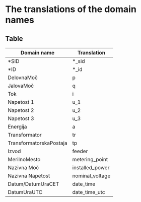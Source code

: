 # The translations of the domain names

## Table

| Domain name | Translation |
| ----------- | ----------- |
| *SID | *_sid |
| *ID | *_id |
| DelovnaMoč | p |
| JalovaMoč | q |
| Tok | i |
| Napetost 1 | u_1 |
| Napetost 2 | u_2 |
| Napetost 3 | u_3 |
| Energija | a |
| Transformator | tr |
| TransformatorskaPostaja | tp |
| Izvod | feeder |
| MerilnoMesto | metering_point |
| Nazivna Moč | installed_power |
| Nazivna Napetost | nominal_voltage |
| Datum/DatumUraCET | date_time |
| DatumUraUTC | date_time_utc |




